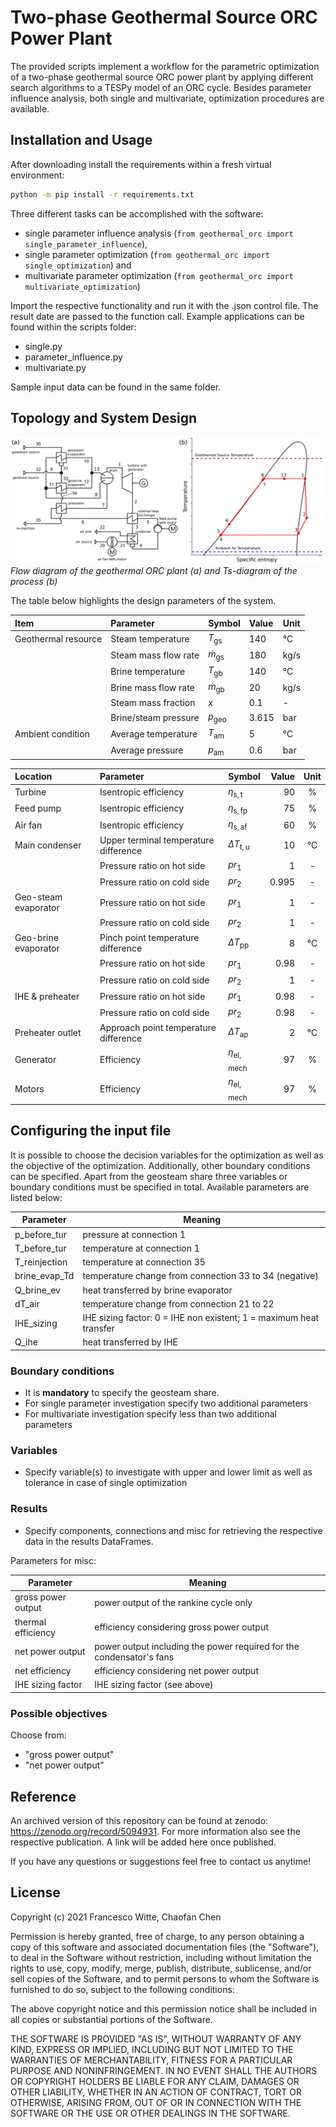 # Two-phase Geothermal Source ORC Power Plant

The provided scripts implement a workflow for the parametric optimization of
a two-phase geothermal source ORC power plant by applying different search
algorithms to a TESPy model of an ORC cycle. Besides parameter influence
analysis, both single and multivariate, optimization procedures are available.

## Installation and Usage

After downloading install the requirements within a fresh virtual environment:

```sh
python -m pip install -r requirements.txt
```

Three different tasks can be accomplished with the software:

- single parameter influence analysis (`from geothermal_orc import single_parameter_influence`),
- single parameter optimization (`from geothermal_orc import single_optimization`) and
- multivariate parameter optimization (`from geothermal_orc import multivariate_optimization`)

Import the respective functionality and run it with the .json control file.
The result date are passed to the function call. Example applications can be
found within the scripts folder:

- single.py
- parameter_influence.py
- multivariate.py

Sample input data can be found in the same folder.

## Topology and System Design

![Alt flow diagram of the geothermal ORC](./flowdiagram.svg)
*Flow diagram of the geothermal ORC plant (a) and Ts-diagram of the process (b)*

The table below highlights the design parameters of the system.

| Item                | Parameter            | Symbol                  | Value | Unit  |
|:--------------------|:---------------------|:------------------------|:------|:------|
| Geothermal resource | Steam temperature    | *T*<sub>gs</sub>    | 140   |  °C   |
|                     | Steam mass flow rate | *ṁ*<sub>gs</sub>    | 180   |  kg/s |
|                     | Brine temperature    | *T*<sub>gb</sub>    | 140   |  °C   |
|                     | Brine mass flow rate | *ṁ*<sub>gb</sub>    | 20    |  kg/s |
|                     | Steam mass fraction  | *x*                     | 0.1   | \-    |
|                     | Brine/steam pressure | *p*<sub>geo</sub> | 3.615 | bar   |
| Ambient condition   | Average temperature  | *T*<sub>am</sub>    | 5     |  °C   |
|                     | Average pressure     | *p*<sub>am</sub>    | 0.6   |  bar  |

| Location             | Parameter                             | Symbol                 | Value | Unit |
|:---------------------|:--------------------------------------|:-----------------------|------:|:----:|
| Turbine              | Isentropic efficiency                 | *η*<sub>s, t</sub>     |    90 |  %   |
| Feed pump            | Isentropic efficiency                 | *η*<sub>s, fp</sub>    |    75 |  %   |
| Air fan              | Isentropic efficiency                 | *η*<sub>s, af</sub>    |    60 |  %   |
| Main condenser       | Upper terminal temperature difference | *ΔT*<sub>t, u</sub>  |    10 |  °C  |
|                      | Pressure ratio on hot side            | *pr*<sub>1</sub>     |     1 |  \-  |
|                      | Pressure ratio on cold side           | *pr*<sub>2</sub>     | 0.995 |  \-  |
| Geo-steam evaporator | Pressure ratio on hot side            | *pr*<sub>1</sub>     |     1 |  \-  |
|                      | Pressure ratio on cold side           | *pr*<sub>2</sub>     |     1 |  \-  |
| Geo-brine evaporator | Pinch point temperature difference    | *ΔT*<sub>pp</sub>    |     8 |  °C  |
|                      | Pressure ratio on hot side            | *pr*<sub>1</sub>     |  0.98 |  \-  |
|                      | Pressure ratio on cold side           | *pr*<sub>2</sub>     |     1 |  \-  |
| IHE & preheater      | Pressure ratio on hot side            | *pr*<sub>1</sub>     |  0.98 |  \-  |
|                      | Pressure ratio on cold side           | *pr*<sub>2</sub>     |  0.98 |  \-  |
| Preheater outlet     | Approach point temperature difference | *ΔT*<sub>ap</sub>    |     2 |  °C  |
| Generator            | Efficiency                            | *η*<sub>el, mech</sub> |    97 |  %   |
| Motors               | Efficiency                            | *η*<sub>el, mech</sub> |    97 |  %   |

## Configuring the input file

It is possible to choose the decision variables for the optimization as well as
the objective of the optimization. Additionally, other boundary conditions can
be specified. Apart from the geosteam share three variables or boundary
conditions must be specified in total. Available parameters are listed below:

| Parameter     | Meaning                                                            |
|---------------|--------------------------------------------------------------------|
| p_before_tur  | pressure at connection 1                                           |
| T_before_tur  | temperature at connection 1                                        |
| T_reinjection | temperature at connection 35                                       |
| brine_evap_Td | temperature change from connection 33 to 34 (negative)             |
| Q_brine_ev    | heat transferred by brine evaporator                               |
| dT_air        | temperature change from connection 21 to 22                        |
| IHE_sizing    | IHE sizing factor: 0 = IHE non existent; 1 = maximum heat transfer |
| Q_ihe         | heat transferred by IHE                                            |

### Boundary conditions

- It is **mandatory** to specify the geosteam share.
- For single parameter investigation specify two additional parameters
- For multivariate investigation specify less than two additional parameters

### Variables

- Specify variable(s) to investigate with upper and lower limit as well as
  tolerance in case of single optimization

### Results

- Specify components, connections and misc for retrieving the respective data
  in the results DataFrames.

Parameters for misc:

| Parameter          | Meaning                                                              |
|--------------------|----------------------------------------------------------------------|
| gross power output | power output of the rankine cycle only                               |
| thermal efficiency | efficiency considering gross power output                            |
| net power output   | power output including the power required for the condensator's fans |
| net efficiency     | efficiency considering net power output                              |
| IHE sizing factor  | IHE sizing factor (see above)                                        |

### Possible objectives

Choose from:

- "gross power output"
- "net power output"

## Reference

An archived version of this repository can be found at zenodo:
https://zenodo.org/record/5094931. For more information also see the
respective publication. A link will be added here once published.

If you have any questions or suggestions feel free to contact us anytime!

## License

Copyright (c) 2021 Francesco Witte, Chaofan Chen

Permission is hereby granted, free of charge, to any person obtaining a copy of
this software and associated documentation files (the "Software"), to deal in
the Software without restriction, including without limitation the rights to
use, copy, modify, merge, publish, distribute, sublicense, and/or sell copies of
the Software, and to permit persons to whom the Software is furnished to do so,
subject to the following conditions:

The above copyright notice and this permission notice shall be included in all
copies or substantial portions of the Software.

THE SOFTWARE IS PROVIDED "AS IS", WITHOUT WARRANTY OF ANY KIND, EXPRESS OR
IMPLIED, INCLUDING BUT NOT LIMITED TO THE WARRANTIES OF MERCHANTABILITY, FITNESS
FOR A PARTICULAR PURPOSE AND NONINFRINGEMENT. IN NO EVENT SHALL THE AUTHORS OR
COPYRIGHT HOLDERS BE LIABLE FOR ANY CLAIM, DAMAGES OR OTHER LIABILITY, WHETHER
IN AN ACTION OF CONTRACT, TORT OR OTHERWISE, ARISING FROM, OUT OF OR IN
CONNECTION WITH THE SOFTWARE OR THE USE OR OTHER DEALINGS IN THE SOFTWARE.
